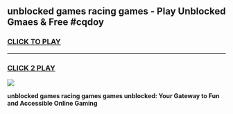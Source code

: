 
## unblocked games racing games - Play Unblocked Gmaes & Free #cqdoy
<h3>
<a href="https://news.freeplayer.one?title=unblocked_games_racing_games&ref=24F">CLICK TO PLAY</a></h3>
<hr>

<h3>
<a href="https://news.freeplayer.one?title=unblocked_games_racing_games&ref=24F">CLICK 2 PLAY</a>
  
</h3>

<a href="https://news.freeplayer.one?title=unblocked_games_racing_games&ref=24F/"><img src="https://clearcache.store/games.png"></a>


**unblocked games racing games games unblocked: Your Gateway to Fun and Accessible Online Gaming**
